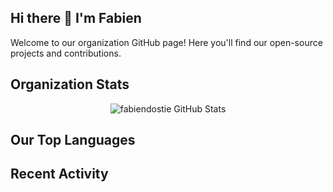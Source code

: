 ## Hi there 👋 I'm Fabien

Welcome to our organization GitHub page! Here you'll find our open-source projects and contributions.

## Organization Stats

<div align="center">
  <img src="https://github-readme-stats.vercel.app/api?username=fabiendostie&show_icons=true&theme=tokyonight&include_all_commits=true&count_private=true&role=ORGANIZATION" alt="fabiendostie GitHub Stats"/>
</div>

## Our Top Languages

<!-- We'll add language stats here in the next steps -->

## Recent Activity

<!-- We'll add contribution activity here in the next steps -->

<!--

**Here are some ideas to get you started:**

🙋‍♀️ A short introduction - what is your organization all about?
🌈 Contribution guidelines - how can the community get involved?
👩‍💻 Useful resources - where can the community find your docs? Is there anything else the community should know?
🍿 Fun facts - what does your team eat for breakfast?
🧙 Remember, you can do mighty things with the power of [Markdown](https://docs.github.com/github/writing-on-github/getting-started-with-writing-and-formatting-on-github/basic-writing-and-formatting-syntax)
-->

